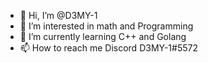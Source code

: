 - 👋 Hi, I’m @D3MY-1
- 👀 I’m interested in math and Programming 
- 🌱 I’m currently learning C++ and Golang
- 📫 How to reach me Discord D3MY-1#5572

<!---
D3MY-1/D3MY-1 is a ✨ special ✨ repository because its `README.md` (this file) appears on your GitHub profile.
You can click the Preview link to take a look at your changes.
--->
